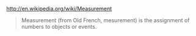 
http://en.wikipedia.org/wiki/Measurement

> Measurement (from Old French, mesurement) is the assignment of numbers to objects or events.
